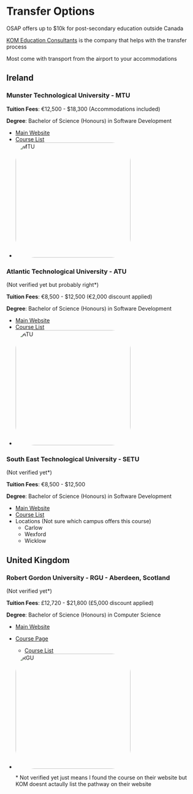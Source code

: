 # Transfer Options

OSAP offers up to $10k for post-secondary education outside Canada

[KOM Education Consultants](https://komconsultants.com/) is the company that helps with the transfer process

Most come with transport from the airport to your accommodations

## Ireland

### Munster Technological University - MTU

**Tuition Fees**: €12,500 - $18,300 (Accommodations included)

**Degree**: Bachelor of Science (Honours) in Software Development

- [Main Website](https://www.mtu.ie/)
- [Course List](https://mtu.akarisoftware.com/index.cfm/page/course/courseId/2850#:~:text=Stage%204%20/%20Semester%201)
- <a href="https://maps.app.goo.gl/ABzHNsBFZyTFa5ao7">
    <img src="https://github.com/KristianMarshall/SchoolTransferNotes/assets/113186609/c2a9a3f8-e119-4d97-bc25-e79cedb2181a" alt="MTU" width="300" style="border-radius: 50px" >
  </a>

### Atlantic Technological University - ATU

(Not verified yet but probably right\*)

**Tuition Fees**: €8,500 - $12,500 (€2,000 discount applied)

**Degree**: Bachelor of Science (Honours) in Software Development

- [Main Website](https://www.gmit.ie/)
- [Course List](https://www.gmit.ie/bachelor-of-science-honours-in-computing-in-software-development)
- <a href="https://maps.app.goo.gl/UQthfJVa7cZ3j5zj6">
    <img src="https://github.com/KristianMarshall/SchoolTransferNotes/assets/113186609/152d8dac-2298-4ddc-946d-a3bd31822d81" alt="ATU" width="300" style="border-radius: 50px" >
  </a>

### South East Technological University - SETU

(Not verified yet\*)

**Tuition Fees**: €8,500 - $12,500

**Degree**: Bachelor of Science (Honours) in Software Development

- [Main Website](https://www.setu.ie/)
- [Course List](https://www.itcarlow.ie/courses/type/undergraduate-cao-courses/computing-networking-courses/cw238.htm)
- Locations (Not sure which campus offers this course)
  - Carlow
  - Wexford
  - Wicklow

## United Kingdom

### Robert Gordon University - RGU - Aberdeen, Scotland

(Not verified yet\*)

**Tuition Fees**: £12,720 - $21,800 (£5,000 discount applied)

**Degree**: Bachelor of Science (Honours) in Computer Science

- [Main Website](https://www.rgu.ac.uk/)
- [Course Page](https://www.rgu.ac.uk/study/courses/446-bsc-hons-computer-science)
  - [Course List](https://www4.rgu.ac.uk/coursedb/disp_course_info.cfm?courseref=0071#:~:text=Stage%204,%C2%A0%C2%A0Semester%201)
- <a href="https://maps.app.goo.gl/f1vM8H7z3o6JTMz77">
    <img src="https://github.com/KristianMarshall/SchoolTransferNotes/assets/113186609/f7bcdeae-2b81-46ff-bfb3-596fafc7e3c1" alt="RGU" width="300" style="border-radius: 50px" >
  </a>

  \* Not verified yet just means I found the course on their website but KOM doesnt actaully list the pathway on their website
